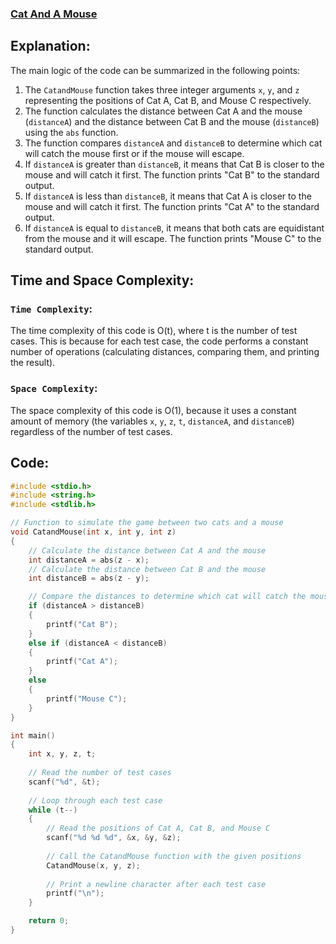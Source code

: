 ### [Cat And A Mouse](https://www.hackerrank.com/challenges/cats-and-a-mouse/problem)

## Explanation:
The main logic of the code can be summarized in the following points:
1. The `CatandMouse` function takes three integer arguments `x`, `y`, and `z` representing the positions of Cat A, Cat B, and Mouse C respectively.
2. The function calculates the distance between Cat A and the mouse (`distanceA`) and the distance between Cat B and the mouse (`distanceB`) using the `abs` function.
3. The function compares `distanceA` and `distanceB` to determine which cat will catch the mouse first or if the mouse will escape.
4. If `distanceA` is greater than `distanceB`, it means that Cat B is closer to the mouse and will catch it first. The function prints "Cat B" to the standard output.
5. If `distanceA` is less than `distanceB`, it means that Cat A is closer to the mouse and will catch it first. The function prints "Cat A" to the standard output.
6. If `distanceA` is equal to `distanceB`, it means that both cats are equidistant from the mouse and it will escape. The function prints "Mouse C" to the standard output.

## Time and Space Complexity:
### `Time Complexity`:
The time complexity of this code is O(t), where t is the number of test cases. This is because for each test case, the code performs a constant number of operations (calculating distances, comparing them, and printing the result).

### `Space Complexity`:
The space complexity of this code is O(1), because it uses a constant amount of memory (the variables `x`, `y`, `z`, `t`, `distanceA`, and `distanceB`) regardless of the number of test cases.

## Code:
```c
#include <stdio.h>
#include <string.h>
#include <stdlib.h>

// Function to simulate the game between two cats and a mouse
void CatandMouse(int x, int y, int z)
{
    // Calculate the distance between Cat A and the mouse
    int distanceA = abs(z - x);
    // Calculate the distance between Cat B and the mouse
    int distanceB = abs(z - y);

    // Compare the distances to determine which cat will catch the mouse first
    if (distanceA > distanceB)
    {
        printf("Cat B");
    }
    else if (distanceA < distanceB)
    {
        printf("Cat A");
    }
    else
    {
        printf("Mouse C");
    }
}

int main()
{
    int x, y, z, t;
    
    // Read the number of test cases
    scanf("%d", &t);
    
    // Loop through each test case
    while (t--)
    {
        // Read the positions of Cat A, Cat B, and Mouse C
        scanf("%d %d %d", &x, &y, &z);
        
        // Call the CatandMouse function with the given positions
        CatandMouse(x, y, z);
        
        // Print a newline character after each test case
        printf("\n");
    }

    return 0;
}
```
